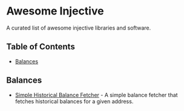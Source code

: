 # Awesome Injective
A curated list of awesome injective libraries and software.

## Table of Contents
- [Balances](#balances)

## Balances
- [Simple Historical Balance Fetcher](https://github.com/InjectiveLabs/simpleBalanceFetcher) - A simple balance fetcher that fetches historical balances for a given address.